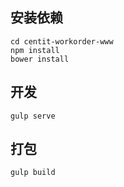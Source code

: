 ## 安装依赖
```
cd centit-workorder-www
npm install
bower install
```

## 开发
```
gulp serve
```

## 打包
```
gulp build
```